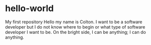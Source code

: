 # hello-world
My first repository
Hello my name is Colton. I want to be a software developer but I do not know where to begin or what type of software developer I want to be. On the bright side, I can be anything; I can do anything. 
